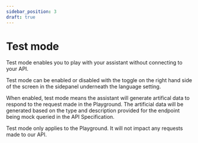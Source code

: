 ```yaml
---
sidebar_position: 3
draft: true
---
```


# Test mode

Test mode enables you to play with your assistant without connecting to your API. 

Test mode can be enabled or disabled with the toggle on the right hand side of the screen in the sidepanel underneath the language setting.

When enabled, test mode means the assistant will generate artifical data to respond to the request made in the Playground. The artificial data will be generated based on the type and description provided for the endpoint being mock queried in the API Specification.

Test mode only applies to the Playground. It will not impact any requests made to our API. 

